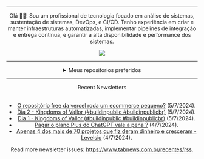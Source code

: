 <div align="center">
<hr>
<p>Olá 👋🏾! Sou um profissional de tecnologia focado em análise de sistemas, sustentação de sistemas, DevOps, e CI/CD. Tenho experiência em criar e manter infraestruturas automatizadas, implementar pipelines de integração e entrega contínua, e garantir a alta disponibilidade e performance dos sistemas.</p>
  <img src="https://media.giphy.com/media/yAGIvCiwPJn5C/giphy.gif">
<hr>
  <details>
  <summary>Meus repositórios preferidos</summary>
  <br />
  Alguns dos meus melhores repositórios:
  <br />
<br />
  <ul><li><a href=https://github.com/KubeNerd/aluratube target="_blank" rel="noopener noreferrer">KubeNerd/aluratube</a> (<b>0</b> ✨ and <b>0</b> 🍴): Aluratube - Desenvolvido durante a imersão React da Alura no final de 2022</li><li><a href=https://github.com/KubeNerd/nlw-ia target="_blank" rel="noopener noreferrer">KubeNerd/nlw-ia</a> (<b>0</b> ✨ and <b>0</b> 🍴): Projeto desenvolvido durante a NLW IA - Usando a API da OPENAI</li>
<li>More coming soon :).</li>
</ul>
  </details>
  <hr/>
    <summary>Recent Newsletters</summary>
  <br />
  <ul>
    <li><a href=https://www.tabnews.com.br/blima1504/o-repositorio-free-da-vercel-roda-um-ecommerce-pequeno target="_blank" rel="noopener noreferrer">O repositório free da vercel roda um ecommerce pequeno?</a> (5/7/2024).</li><li><a href=https://www.tabnews.com.br/joaosilvadev/dia-2-kingdoms-of-vallor-buildinpublic-buildinpublicbr target="_blank" rel="noopener noreferrer">Dia 2 - Kingdoms of Vallor (#buildinpublic #buildinpublicbr)</a> (5/7/2024).</li><li><a href=https://www.tabnews.com.br/joaosilvadev/dia-1-kingdoms-of-vallor-hashtagbuildinpublic-hashtagbuildinpublicbr target="_blank" rel="noopener noreferrer">Dia 1 - Kingdoms of Vallor (#buildinpublic #buildinpublicbr)</a> (5/7/2024).</li><li><a href=https://www.tabnews.com.br/drey79/pagar-o-plano-plus-do-chatgpt-vale-a-pena target="_blank" rel="noopener noreferrer">Pagar o plano Plus do ChatGPT vale a pena ?</a> (4/7/2024).</li><li><a href=https://www.tabnews.com.br/uriel/apenas-4-dos-mais-de-70-projetos-que-fiz-deram-dinheiro-e-cresceram-levelsio target="_blank" rel="noopener noreferrer">Apenas 4 dos mais de 70 projetos que fiz deram dinheiro e cresceram - Levelsio</a> (4/7/2024).</li>
  </ul>
<p>Read more newsletter issues: <a href="https://www.tabnews.com.br/recentes/rss">https://www.tabnews.com.br/recentes/rss</a>.</p>
  </details>
